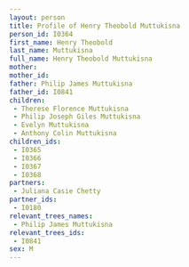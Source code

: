 ```yaml
---
layout: person
title: Profile of Henry Theobold Muttukisna
person_id: I0364
first_name: Henry Theobold
last_name: Muttukisna
full_name: Henry Theobold Muttukisna
mother: 
mother_id: 
father: Philip James Muttukisna
father_id: I0841
children:
 - Therese Florence Muttukisna
 - Philip Joseph Giles Muttukisna
 - Evelyn Muttukisna
 - Anthony Colin Muttukisna
children_ids:
 - I0365
 - I0366
 - I0367
 - I0368
partners:
 - Juliana Casie Chetty
partner_ids:
 - I0180
relevant_trees_names:
 - Philip James Muttukisna
relevant_trees_ids:
 - I0841
sex: M
---
```


